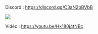 Discord : https://discord.gg/C3aN2bBVbB

<img src="https://i.imgur.com/jJzbJdR.png">

Vidéo : https://youtu.be/Hk180j4tNBc
